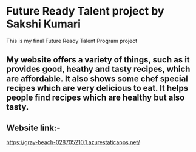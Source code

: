 # Future Ready Talent project by Sakshi Kumari
This is my final Future Ready Talent Program project

## My website offers a variety of things, such as it provides good, heathy and tasty recipes, which are affordable. It also shows some chef special recipes which are very delicious to eat. It helps people find recipes which are healthy but also tasty.

## Website link:-
https://gray-beach-028705210.1.azurestaticapps.net/
